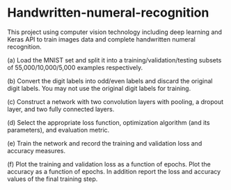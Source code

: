 # Handwritten-numeral-recognition
This project using computer vision technology including deep learning and Keras API to train images data and complete handwritten numeral recognition.

(a) Load the MNIST set and split it into a training/validation/testing subsets of 55,000/10,000/5,000 examples respectively.

(b) Convert the digit labels into odd/even labels and discard the original digit labels. You may not use the original digit labels for training.

(c) Construct a network with two convolution layers with pooling, a dropout layer, and two fully connected layers.

(d) Select the appropriate loss function, optimization algorithm (and its parameters), and evaluation metric.

(e) Train the network and record the training and validation loss and accuracy measures.

(f) Plot the training and validation loss as a function of epochs. Plot the accuracy as a function of epochs. In addition report the loss and accuracy values of the final training step.

